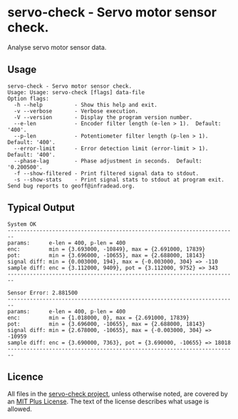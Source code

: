 # servo-check - Servo motor sensor check.

Analyse servo motor sensor data.

## Usage

```
servo-check - Servo motor sensor check.
Usage: Usage: servo-check [flags] data-file
Option flags:
  -h --help          - Show this help and exit.
  -v --verbose       - Verbose execution.
  -V --version       - Display the program version number.
  --e-len            - Encoder filter length (e-len > 1).  Default: '400'.
  --p-len            - Potentiometer filter length (p-len > 1).  Default: '400'.
  --error-limit      - Error detection limit (error-limit > 1).  Default: '400'.
  --phase-lag        - Phase adjustment in seconds.  Default: '0.200500'.
  -f --show-filtered - Print filtered signal data to stdout.
  -s --show-stats    - Print signal stats to stdout at program exit.
Send bug reports to geoff@infradead.org.
```

## Typical Output

```
System OK
------------------------------------------------------------------------
params:      e-len = 400, p-len = 400
enc:         min = {3.693000, -10849}, max = {2.691000, 17839}
pot:         min = {3.696000, -10655}, max = {2.688000, 18143}
signal diff: min = {0.003000, 194}, max = {-0.003000, 304} => -110
sample diff: enc = {3.112000, 9409}, pot = {3.112000, 9752} => 343
------------------------------------------------------------------------
```

```
Sensor Error: 2.881500
------------------------------------------------------------------------
params:      e-len = 400, p-len = 400
enc:         min = {1.018000, 0}, max = {2.691000, 17839}
pot:         min = {3.696000, -10655}, max = {2.688000, 18143}
signal diff: min = {2.678000, -10655}, max = {-0.003000, 304} => -10959
sample diff: enc = {3.690000, 7363}, pot = {3.690000, -10655} => 18018
------------------------------------------------------------------------
```

## Licence

All files in the [servo-check project](./servo-check), unless otherwise noted, are covered by an [MIT Plus License](./servo-check/mit-plus-license.txt).  The text of the license describes what usage is allowed.
